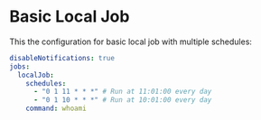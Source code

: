 # Basic Local Job

This the configuration for basic local job with multiple schedules:

```yaml
disableNotifications: true
jobs:
  localJob:
    schedules:
      - "0 1 11 * * *" # Run at 11:01:00 every day
      - "0 1 10 * * *" # Run at 10:01:00 every day
    command: whoami
```
